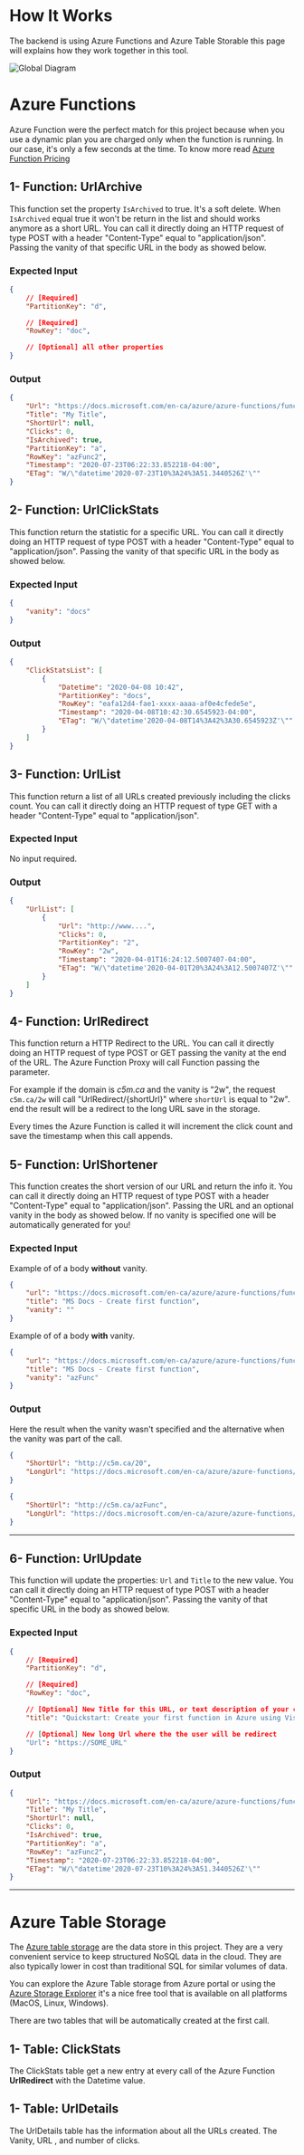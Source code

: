 How It Works
============

The backend is using Azure Functions and Azure Table Storable this page will explains how they work together in this tool.

![Global Diagram][globalDiagram]

Azure Functions
===============

Azure Function were the perfect match for this project because when you use a dynamic plan you are charged only when the function is running. In our case, it's only a few seconds at the time. To know more read [Azure Function Pricing](https://azure.microsoft.com/en-us/pricing/details/functions/?WT.mc_id=azurlshortener-github-frbouch)


1- Function: UrlArchive
--------------------------

This function set the property `IsArchived` to true. It's a soft delete. When `IsArchived` equal true it won't be return in the list and should works anymore as a short URL. You can call it directly doing an HTTP request of type POST with a header "Content-Type" equal to "application/json". Passing the vanity of that specific URL in the body as showed below.

### Expected Input 

```json
{
    // [Required]
    "PartitionKey": "d",

    // [Required]
    "RowKey": "doc",

    // [Optional] all other properties
}
```

### Output

```json
{
    "Url": "https://docs.microsoft.com/en-ca/azure/azure-functions/functions-create-your-first-function-visual-studio",
    "Title": "My Title",
    "ShortUrl": null,
    "Clicks": 0,
    "IsArchived": true,
    "PartitionKey": "a",
    "RowKey": "azFunc2",
    "Timestamp": "2020-07-23T06:22:33.852218-04:00",
    "ETag": "W/\"datetime'2020-07-23T10%3A24%3A51.3440526Z'\""
}
```



2- Function: UrlClickStats
--------------------------

This function return the statistic for a specific URL. You can call it directly doing an HTTP request of type POST with a header "Content-Type" equal to "application/json". Passing the vanity of that specific URL in the body as showed below.

### Expected Input 

```json
{
    "vanity": "docs"
}
```

### Output

```json
{
    "ClickStatsList": [
        {
            "Datetime": "2020-04-08 10:42",
            "PartitionKey": "docs",
            "RowKey": "eafa12d4-fae1-xxxx-aaaa-af0e4cfede5e",
            "Timestamp": "2020-04-08T10:42:30.6545923-04:00",
            "ETag": "W/\"datetime'2020-04-08T14%3A42%3A30.6545923Z'\""
        }
    ]
}
```



3- Function: UrlList
-------------------------

This function return a list of all URLs created previously including the clicks count. You can call it directly doing an HTTP request of type GET with a header "Content-Type" equal to "application/json". 

### Expected Input 

No input required.

### Output

```json
{
    "UrlList": [
        {
            "Url": "http://www....",
            "Clicks": 0,
            "PartitionKey": "2",
            "RowKey": "2w",
            "Timestamp": "2020-04-01T16:24:12.5007407-04:00",
            "ETag": "W/\"datetime'2020-04-01T20%3A24%3A12.5007407Z'\""
        }
    ]
}
```

4- Function: UrlRedirect
-------------------------

This function return a HTTP Redirect to the URL. You can call it directly doing an HTTP request of type POST or GET passing the vanity at the end of the URL. The Azure Function Proxy will call Function passing the parameter.

For example if the domain is *c5m.ca* and the vanity is "2w", the request `c5m.ca/2w` will call "UrlRedirect/{shortUrl}" where `shortUrl` is equal to "2w". end the result will be a redirect to the long URL save in the storage.

Every times the Azure Function is called it will increment the click count and save the timestamp when this call appends.


5- Function: UrlShortener
-------------------------

This function creates the short version of our URL and return the info it. You can call it directly doing an HTTP request of type POST with a header "Content-Type" equal to "application/json". Passing the URL and an optional vanity in the body as showed below. If no vanity is specified one will be automatically generated for you!

### Expected Input 

Example of of a body **without** vanity.

```json
{
    "url": "https://docs.microsoft.com/en-ca/azure/azure-functions/functions-create-your-first-function-visual-studio",
    "title": "MS Docs - Create first function",
    "vanity": ""
}
```

Example of of a body **with** vanity.

```json
{
    "url": "https://docs.microsoft.com/en-ca/azure/azure-functions/functions-create-your-first-function-visual-studio",
    "title": "MS Docs - Create first function",
    "vanity": "azFunc"
}
```

### Output

Here the result when the vanity wasn't specified and the alternative when the vanity was part of the call.

```json
{
    "ShortUrl": "http://c5m.ca/20",
    "LongUrl": "https://docs.microsoft.com/en-ca/azure/azure-functions/functions-create-your-first-function-visual-studio"
}
```

```json
{
    "ShortUrl": "http://c5m.ca/azFunc",
    "LongUrl": "https://docs.microsoft.com/en-ca/azure/azure-functions/functions-create-your-first-function-visual-studio"
}
```

---


6- Function: UrlUpdate
--------------------------

This function will update the properties: `Url` and `Title` to the new value. You can call it directly doing an HTTP request of type POST with a header "Content-Type" equal to "application/json". Passing the vanity of that specific URL in the body as showed below.

### Expected Input 

```json
{
    // [Required]
    "PartitionKey": "d",

    // [Required]
    "RowKey": "doc",

    // [Optional] New Title for this URL, or text description of your choice.
    "title": "Quickstart: Create your first function in Azure using Visual Studio"

    // [Optional] New long Url where the the user will be redirect
    "Url": "https://SOME_URL"
}
```

### Output

```json
{
    "Url": "https://docs.microsoft.com/en-ca/azure/azure-functions/functions-create-your-first-function-visual-studio",
    "Title": "My Title",
    "ShortUrl": null,
    "Clicks": 0,
    "IsArchived": true,
    "PartitionKey": "a",
    "RowKey": "azFunc2",
    "Timestamp": "2020-07-23T06:22:33.852218-04:00",
    "ETag": "W/\"datetime'2020-07-23T10%3A24%3A51.3440526Z'\""
}
```

---



Azure Table Storage
===================

The [Azure table storage](https://docs.microsoft.com/en-us/azure/storage/tables/?WT.mc_id=azurlShortener-github-frbouche) are the data store in this project. They are a very convenient service to keep structured NoSQL data in the cloud. They are also typically lower in cost than traditional SQL for similar volumes of data.

You can explore the Azure Table storage from Azure portal or using the [Azure Storage Explorer](https://docs.microsoft.com/en-us/azure/vs-azure-tools-storage-manage-with-storage-explorer?tabs=windows#overview?WT.mc_id=azurlShortener-github-frbouche) it's a nice free tool that is available on all platforms (MacOS, Linux, Windows).

There are two tables that will be automatically created at the first call.

1- Table: ClickStats
-------------------------

The ClickStats table get a new entry at every call of the Azure Function **UrlRedirect** with the Datetime value.


1- Table: UrlDetails
-------------------------

The UrlDetails table has the information about all the URLs created. The Vanity, URL , and number of clicks.

[globalDiagram]: ../medias/globalDiagram.png
